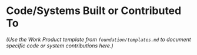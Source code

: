 # Code/Systems Built or Contributed To

*(Use the Work Product template from `foundation/templates.md` to document specific code or system contributions here.)*
